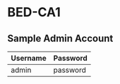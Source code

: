 # BED-CA1

## Sample Admin Account

| Username | Password |
| -------- | -------- |
| admin    | password |
